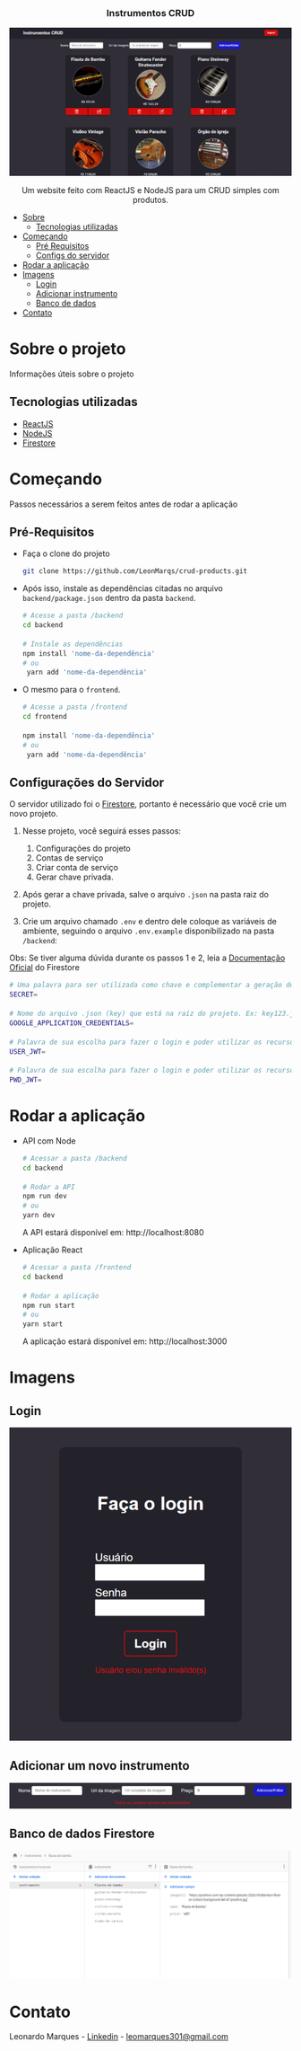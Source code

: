 <!-- PROJECT LOGO -->
<br />

<h3 align="center">Instrumentos CRUD</h3>

![Imagem principal](/imgs/main.png?raw=true)


  <p align="center">
    Um website feito com ReactJS e NodeJS para um CRUD simples com produtos.
    <br />
    <!-- <a href="">View Demo</a> -->
  </p>

<!-- TABLE OF CONTENTS -->
* [Sobre](#sobre-o-projeto)
   * [Tecnologias utilizadas](#tecnologias-utilizadas)
* [Começando](#começando)
   * [Pré Requisitos](#pré-requisitos)
   * [Configs do servidor](#configurações-do-servidor)
* [Rodar a aplicação](#rodar-a-aplicação)
* [Imagens](#imagens)
  * [Login](#login)
  * [Adicionar instrumento](#adicionar-um-novo-instrumento)
  * [Banco de dados](#banco-de-dados-firestore)
* [Contato](#contato)

<!-- Sobre o projeto -->
# Sobre o projeto
Informações úteis sobre o projeto

## Tecnologias utilizadas

* [ReactJS](https://reactjs.org/)
* [NodeJS](https://nodejs.org/en/)
* [Firestore](https://firebase.google.com/products/firestore)

<!-- GETTING STARTED -->

# Começando
Passos necessários a serem feitos antes de rodar a aplicação

## Pré-Requisitos

* Faça o clone do projeto
  ```sh
  git clone https://github.com/LeonMarqs/crud-products.git
  ```

* Após isso, instale as dependências citadas no arquivo `backend/package.json` dentro da pasta `backend`.
  ```sh
  # Acesse a pasta /backend
  cd backend

  # Instale as dependências
  npm install 'nome-da-dependência'
  # ou
   yarn add 'nome-da-dependência'
  ```

* O mesmo para o `frontend`.
  ```sh
  # Acesse a pasta /frontend
  cd frontend

  npm install 'nome-da-dependência'
  # ou
   yarn add 'nome-da-dependência'
  ```

## Configurações do Servidor

O servidor utilizado foi o [Firestore](https://firebase.google.com/products/firestore), portanto é necessário que você crie um novo projeto. 

1. Nesse projeto, você seguirá esses passos:
    1. Configurações do projeto
    1. Contas de serviço
    1. Criar conta de serviço
    1. Gerar chave privada.

2. Após gerar a chave privada, salve o arquivo `.json` na pasta raiz do projeto.

3. Crie um arquivo chamado `.env` e dentro dele coloque as variáveis de ambiente, seguindo o arquivo `.env.example` disponibilizado na pasta `/backend`:

Obs: Se tiver alguma dúvida durante os passos 1 e 2, leia a [Documentação Oficial](https://firebase.google.com/docs/admin/setup?hl=pt-br#initialize-sdk) do Firestore 

  
  ```sh
  # Uma palavra para ser utilizada como chave e complementar a geração do token'
  SECRET=

  # Nome do arquivo .json (key) que está na raíz do projeto. Ex: key123.json
  GOOGLE_APPLICATION_CREDENTIALS=

  # Palavra de sua escolha para fazer o login e poder utilizar os recursos da API (usuário)
  USER_JWT=

  # Palavra de sua escolha para fazer o login e poder utilizar os recursos da API (senha)
  PWD_JWT=                                             
  ``` 
# Rodar a aplicação

* API com Node
  ```sh
  # Acessar a pasta /backend
  cd backend

  # Rodar a API
  npm run dev
  # ou 
  yarn dev	
  ```
  A API estará disponível em: http://localhost:8080

* Aplicação React
  ```sh
  # Acessar a pasta /frontend
  cd backend

  # Rodar a aplicação
  npm run start
  # ou 
  yarn start	
  ```
  A aplicação estará disponível em: http://localhost:3000

# Imagens

## Login

![Login-Erro](/imgs/login-error.png?raw=true)

## Adicionar um novo instrumento

![Add-Erro](/imgs/add-error.png?raw=true)

## Banco de dados Firestore
![Banco-firestore](/imgs/firestore.png?raw=true)
<!-- CONTACT -->
# Contato

Leonardo Marques - [Linkedin](https://www.linkedin.com/in/leonardo-marques-ti/) - leomarques301@gmail.com

